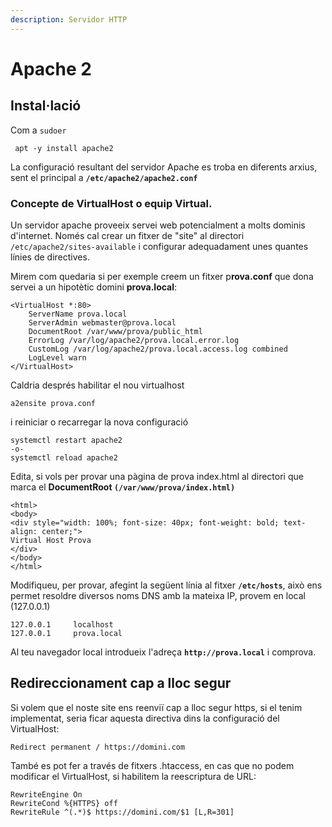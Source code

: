 ```yaml
---
description: Servidor HTTP
---
```


# Apache 2

## Instal·lació

Com a `sudoer`

```text
 apt -y install apache2
```

La configuració resultant del servidor Apache es troba en diferents arxius, sent el principal a **`/etc/apache2/apache2.conf`**

### Concepte de VirtualHost o equip Virtual.

Un servidor apache proveeix servei web potencialment a molts dominis d'internet. Només cal crear un fitxer de "site" al directori `/etc/apache2/sites-available` i configurar adequadament unes quantes línies de directives.

Mirem com quedaria si per exemple creem un fitxer p**rova.conf** que dona servei a un hipotètic domini **prova.local**:

```text
<VirtualHost *:80>
    ServerName prova.local
    ServerAdmin webmaster@prova.local
    DocumentRoot /var/www/prova/public_html
    ErrorLog /var/log/apache2/prova.local.error.log
    CustomLog /var/log/apache2/prova.local.access.log combined
    LogLevel warn
</VirtualHost>
```

Caldria després habilitar el nou virtualhost

```text
a2ensite prova.conf
```

i reiniciar o recarregar la nova configuració

```text
systemctl restart apache2
-o-
systemctl reload apache2
```

Edita, si vols per provar una pàgina de prova index.html al directori que marca el **DocumentRoot `(/var/www/prova/index.html)`**

```markup
<html>
<body>
<div style="width: 100%; font-size: 40px; font-weight: bold; text-align: center;">
Virtual Host Prova
</div>
</body>
</html>
```

Modifiqueu, per provar,  afegint la següent línia al fitxer **`/etc/hosts`**, això ens permet resoldre diversos noms DNS amb la mateixa IP,  provem en local \(127.0.0.1\)

```markup
127.0.0.1     localhost
127.0.0.1     prova.local
```

Al teu navegador local introdueix l'adreça **`http://prova.local`** i comprova.

## Redireccionament cap a lloc segur

Si volem que el noste site ens reenviï cap a lloc segur https, si el tenim implementat, seria ficar aquesta directiva dins la configuració del VirtualHost:

```markup
Redirect permanent / https://domini.com
```

També es pot fer a través de fitxers .htaccess, en cas que no podem modificar el VirtualHost, si habilitem la reescriptura de URL:

```markup
RewriteEngine On
RewriteCond %{HTTPS} off
RewriteRule ^(.*)$ https://domini.com/$1 [L,R=301]
```






